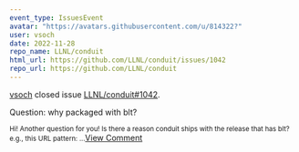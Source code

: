 ```yaml
---
event_type: IssuesEvent
avatar: "https://avatars.githubusercontent.com/u/814322?"
user: vsoch
date: 2022-11-28
repo_name: LLNL/conduit
html_url: https://github.com/LLNL/conduit/issues/1042
repo_url: https://github.com/LLNL/conduit
---
```


<a href='https://github.com/vsoch' target='_blank'>vsoch</a> closed issue <a href='https://github.com/LLNL/conduit/issues/1042' target='_blank'>LLNL/conduit#1042</a>.

<p>Question: why packaged with blt?</p><small>Hi! Another question for you! Is there a reason conduit ships with the release that has blt? e.g., this URL pattern:...</small><a href='https://github.com/LLNL/conduit/issues/1042' target='_blank'>View Comment</a>
